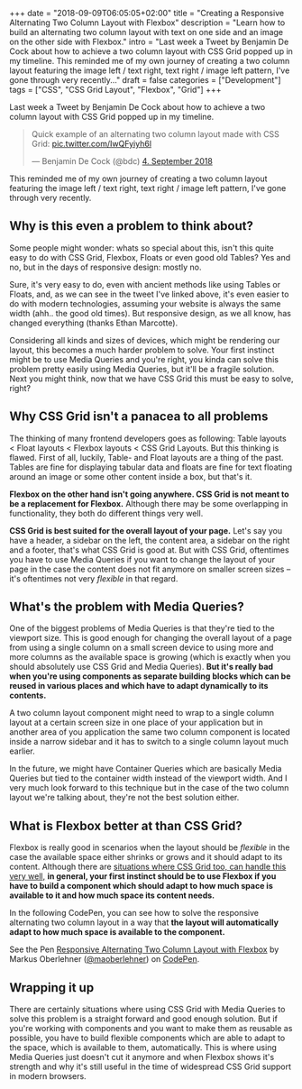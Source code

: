 +++
date = "2018-09-09T06:05:05+02:00"
title = "Creating a Responsive Alternating Two Column Layout with Flexbox"
description = "Learn how to build an alternating two column layout with text on one side and an image on the other side with Flexbox."
intro = "Last week a Tweet by Benjamin De Cock about how to achieve a two column layout with CSS Grid popped up in my timeline. This reminded me of my own journey of creating a two column layout featuring the image left / text right, text right / image left pattern, I've gone through very recently..."
draft = false
categories = ["Development"]
tags = ["CSS", "CSS Grid Layout", "Flexbox", "Grid"]
+++

Last week a Tweet by Benjamin De Cock about how to achieve a two column layout with CSS Grid popped up in my timeline.

<blockquote class="twitter-tweet" data-lang="en"><p lang="en" dir="ltr">Quick example of an alternating two column layout made with CSS Grid: <a href="https://t.co/IwQFyiyh6l">pic.twitter.com/IwQFyiyh6l</a></p>&mdash; Benjamin De Cock (@bdc) <a href="https://twitter.com/bdc/status/1037007612678561792?ref_src=twsrc%5Etfw">4. September 2018</a></blockquote>
<script async src="https://platform.twitter.com/widgets.js" charset="utf-8"></script>

This reminded me of my own journey of creating a two column layout featuring the image left / text right, text right / image left pattern, I've gone through very recently.

## Why is this even a problem to think about?

Some people might wonder: whats so special about this, isn't this quite easy to do with CSS Grid, Flexbox, Floats or even good old Tables? Yes and no, but in the days of responsive design: mostly no.

Sure, it's very easy to do, even with ancient methods like using Tables or Floats, and, as we can see in the tweet I've linked above, it's even easier to do with modern technologies, assuming your website is always the same width (ahh.. the good old times). But responsive design, as we all know, has changed everything (thanks Ethan Marcotte).

Considering all kinds and sizes of devices, which might be rendering our layout, this becomes a much harder problem to solve. Your first instinct might be to use Media Queries and you're right, you kinda can solve this problem pretty easily using Media Queries, but it'll be a fragile solution. Next you might think, now that we have CSS Grid this must be easy to solve, right?

## Why CSS Grid isn't a panacea to all problems

The thinking of many frontend developers goes as following: Table layouts < Float layouts < Flexbox layouts < CSS Grid Layouts. But this thinking is flawed. First of all, luckily, Table- and Float layouts are a thing of the past. Tables are fine for displaying tabular data and floats are fine for text floating around an image or some other content inside a box, but that's it.

**Flexbox on the other hand isn't going anywhere. CSS Grid is not meant to be a replacement for Flexbox.** Although there may be some overlapping in functionality, they both do different things very well.

**CSS Grid is best suited for the overall layout of your page.** Let's say you have a header, a sidebar on the left, the content area, a sidebar on the right and a footer, that's what CSS Grid is good at. But with CSS Grid, oftentimes you have to use Media Queries if you want to change the layout of your page in the case the content does not fit anymore on smaller screen sizes – it's oftentimes not very *flexible* in that regard.

## What's the problem with Media Queries?

One of the biggest problems of Media Queries is that they're tied to the viewport size. This is good enough for changing the overall layout of a page from using a single column on a small screen device to using more and more columns as the available space is growing (which is exactly when you should absolutely use CSS Grid and Media Queries). **But it's really bad when you're using components as separate building blocks which can be reused in various places and which have to adapt dynamically to its contents.**

A two column layout component might need to wrap to a single column layout at a certain screen size in one place of your application but in another area of you application the same two column component is located inside a narrow sidebar and it has to switch to a single column layout much earlier.

In the future, we might have Container Queries which are basically Media Queries but tied to the container width instead of the viewport width. And I very much look forward to this technique but in the case of the two column layout we're talking about, they're not the best solution either.

## What is Flexbox better at than CSS Grid?

Flexbox is really good in scenarios when the layout should be *flexible* in the case the available space either shrinks or grows and it should adapt to its content. Although there are [situations where CSS Grid too, can handle this very well,](https://twitter.com/ddprrt/status/863014813684957184) **in general, your first instinct should be to use Flexbox if you have to build a component which should adapt to how much space is available to it and how much space its content needs.**

In the following CodePen, you can see how to solve the responsive alternating two column layout in a way that **the layout will automatically adapt to how much space is available to the component.**

<div class="c-content__broad">
  <p data-height="450" data-theme-id="0" data-slug-hash="XPeXay" data-default-tab="result" data-user="maoberlehner" data-pen-title="Responsive Alternating Two Column Layout with Flexbox" class="codepen">See the Pen <a href="https://codepen.io/maoberlehner/pen/XPeXay/">Responsive Alternating Two Column Layout with Flexbox</a> by Markus Oberlehner (<a href="https://codepen.io/maoberlehner">@maoberlehner</a>) on <a href="https://codepen.io">CodePen</a>.</p>
  <script async src="https://static.codepen.io/assets/embed/ei.js"></script>
</div>

## Wrapping it up

There are certainly situations where using CSS Grid with Media Queries to solve this problem is a straight forward and good enough solution. But if you're working with components and you want to make them as reusable as possible, you have to build flexible components which are able to adapt to the space, which is available to them, automatically. This is where using Media Queries just doesn't cut it anymore and when Flexbox shows it's strength and why it's still useful in the time of widespread CSS Grid support in modern browsers.
